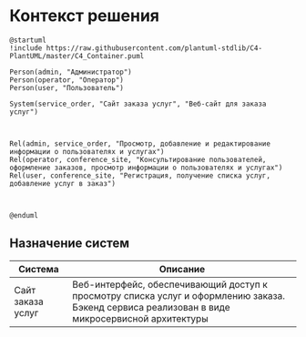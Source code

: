 # Контекст решения
<!-- Окружение системы (роли, участники, внешние системы) и связи системы с ним. Диаграмма контекста C4 и текстовое описание. 
-->
```plantuml
@startuml
!include https://raw.githubusercontent.com/plantuml-stdlib/C4-PlantUML/master/C4_Container.puml

Person(admin, "Администратор")
Person(operator, "Оператор")
Person(user, "Пользователь")

System(service_order, "Сайт заказа услуг", "Веб-сайт для заказа услуг")



Rel(admin, service_order, "Просмотр, добавление и редактирование информации о пользователях и услугах")
Rel(operator, conference_site, "Консультирование пользователей, оформление заказов, просмотр информации о пользователях и услугах")
Rel(user, conference_site, "Регистрация, получение списка услуг, добавление услуг в заказ")



@enduml
```
## Назначение систем
|Система| Описание|
|-------|---------|
| Сайт заказа услуг | Веб-интерфейс, обеспечивающий доступ к просмотру списка услуг и оформлению заказа. Бэкенд сервиса реализован в виде микросервисной архитектуры |

